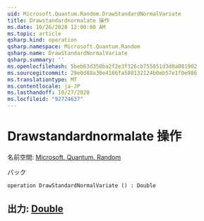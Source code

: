 ```yaml
---
uid: Microsoft.Quantum.Random.DrawStandardNormalVariate
title: Drawstandardnormalate 操作
ms.date: 10/26/2020 12:00:00 AM
ms.topic: article
qsharp.kind: operation
qsharp.namespace: Microsoft.Quantum.Random
qsharp.name: DrawStandardNormalVariate
qsharp.summary: ''
ms.openlocfilehash: 5beb63d350ba2f2e3f326cb755851d3d8a081902
ms.sourcegitcommit: 29e0d88a30e4166fa580132124b0eb57e1f0e986
ms.translationtype: MT
ms.contentlocale: ja-JP
ms.lasthandoff: 10/27/2020
ms.locfileid: "92724637"
---
```

# <a name="drawstandardnormalvariate-operation"></a>Drawstandardnormalate 操作

名前空間: [Microsoft. Quantum. Random](xref:Microsoft.Quantum.Random)

パック [](https://nuget.org/packages/)




```qsharp
operation DrawStandardNormalVariate () : Double
```


## <a name="output--double"></a>出力: [Double](xref:microsoft.quantum.lang-ref.double)

